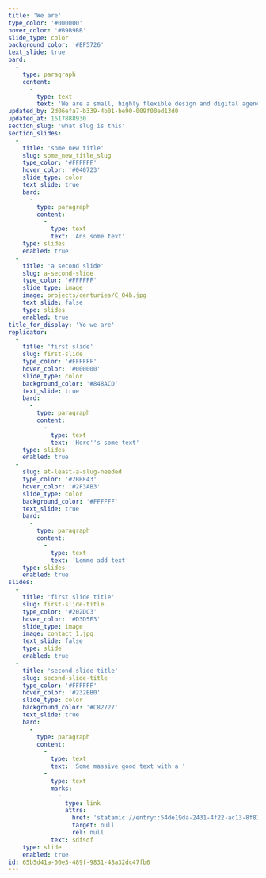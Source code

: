```yaml
---
title: 'We are'
type_color: '#000000'
hover_color: '#B9B9BB'
slide_type: color
background_color: '#EF5726'
text_slide: true
bard:
  -
    type: paragraph
    content:
      -
        type: text
        text: 'We are a small, highly flexible design and digital agency with offices in and . Established for over 20 years, the focus of our work is the creation of considered, crafted brand identities and beautiful bespoke content managed websites.'
updated_by: 2d06efa7-b339-4b01-be90-009f00ed13d0
updated_at: 1617888930
section_slug: 'what slug is this'
section_slides:
  -
    title: 'some new title'
    slug: some_new_title_slug
    type_color: '#FFFFFF'
    hover_color: '#040723'
    slide_type: color
    text_slide: true
    bard:
      -
        type: paragraph
        content:
          -
            type: text
            text: 'Ans some text'
    type: slides
    enabled: true
  -
    title: 'a second slide'
    slug: a-second-slide
    type_color: '#FFFFFF'
    slide_type: image
    image: projects/centuries/C_04b.jpg
    text_slide: false
    type: slides
    enabled: true
title_for_display: 'Yo we are'
replicator:
  -
    title: 'first slide'
    slug: first-slide
    type_color: '#FFFFFF'
    hover_color: '#000000'
    slide_type: color
    background_color: '#848ACD'
    text_slide: true
    bard:
      -
        type: paragraph
        content:
          -
            type: text
            text: 'Here''s some text'
    type: slides
    enabled: true
  -
    slug: at-least-a-slug-needed
    type_color: '#2BBF43'
    hover_color: '#2F3AB3'
    slide_type: color
    background_color: '#FFFFFF'
    text_slide: true
    bard:
      -
        type: paragraph
        content:
          -
            type: text
            text: 'Lemme add text'
    type: slides
    enabled: true
slides:
  -
    title: 'first slide title'
    slug: first-slide-title
    type_color: '#202DC3'
    hover_color: '#D3D5E3'
    slide_type: image
    image: contact_1.jpg
    text_slide: false
    type: slide
    enabled: true
  -
    title: 'second slide title'
    slug: second-slide-title
    type_color: '#FFFFFF'
    hover_color: '#232EB0'
    slide_type: color
    background_color: '#C82727'
    text_slide: true
    bard:
      -
        type: paragraph
        content:
          -
            type: text
            text: 'Some massive good text with a '
          -
            type: text
            marks:
              -
                type: link
                attrs:
                  href: 'statamic://entry::54de19da-2431-4f22-ac13-8f83be9614df'
                  target: null
                  rel: null
            text: sdfsdf
    type: slide
    enabled: true
id: 65b5d41a-00e3-489f-9831-48a32dc47fb6
---
```

